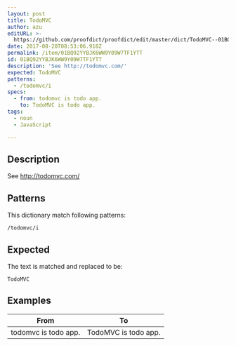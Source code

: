 ```yaml
---
layout: post
title: TodoMVC
author: azu
editURL: >-
  https://github.com/proofdict/proofdict/edit/master/dict/TodoMVC--01BQ92YYBJK6WW9Y09W7TF1YTT.yml
date: 2017-08-20T08:53:06.918Z
permalink: /item/01BQ92YYBJK6WW9Y09W7TF1YTT
id: 01BQ92YYBJK6WW9Y09W7TF1YTT
description: 'See http://todomvc.com/'
expected: TodoMVC
patterns:
  - /todomvc/i
specs:
  - from: todomvc is todo app.
    to: TodoMVC is todo app.
tags:
  - noun
  - JavaScript

---
```


## Description

See http://todomvc.com/

## Patterns

This dictionary match following patterns:

    /todomvc/i

## Expected

The text is matched and replaced to be:

    TodoMVC

## Examples

| From                 | To                   |
| -------------------- | -------------------- |
| todomvc is todo app. | TodoMVC is todo app. |
